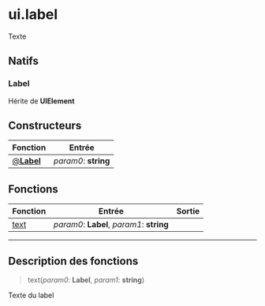 # ui.label

Texte
## Natifs
### Label
Hérite de **UIElement**
## Constructeurs
|Fonction|Entrée|
|-|-|
|[@**Label**](#ctor_0)| *param0*: **string**|
## Fonctions
|Fonction|Entrée|Sortie|
|-|-|-|
|[text](#func_0)|*param0*: **Label**, *param1*: **string**||


***
## Description des fonctions

<a id="func_0"></a>
> text(*param0*: **Label**, *param1*: **string**)

Texte du label

